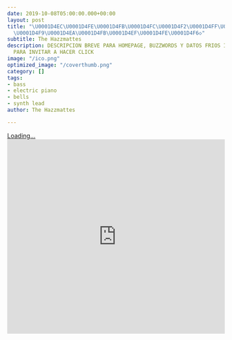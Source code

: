 ```yaml
---
date: 2019-10-08T05:00:00.000+00:00
layout: post
title: "\U0001D4EC\U0001D4FE\U0001D4FB\U0001D4FC\U0001D4F2\U0001D4FF\U0001D4EE◇ \U0001D4EE\U0001D4FD◇
  \U0001D4F9\U0001D4EA\U0001D4FB\U0001D4EF\U0001D4FE\U0001D4F6◇"
subtitle: The Hazzmattes
description: DESCRIPCION BREVE PARA HOMEPAGE, BUZZWORDS Y DATOS FRIOS IMPORTANTES
  PARA INVITAR A HACER CLICK
image: "/ico.png"
optimized_image: "/coverthumb.png"
category: []
tags:
- bass
- electric piano
- bells
- synth lead
author: The Hazzmattes

---
```


<script src="https://gumroad.com/js/gumroad-embed.js"></script>

<div class="gumroad-product-embed" data-gumroad-product-id="mHCIb"><a href="https://gumroad.com/l/mHCIb">Loading...</a></div>

<iframe width="100%" height="450" scrolling="no" frameborder="no" allow="autoplay" src="https://w.soundcloud.com/player/?url=https%3A//api.soundcloud.com/playlists/888750604&color=%2300ff1d&auto_play=false&hide_related=false&show_comments=true&show_user=true&show_reposts=false&show_teaser=true"></iframe>